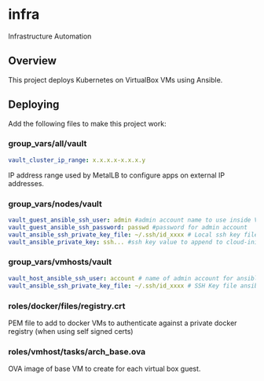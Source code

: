 # infra

Infrastructure Automation

## Overview
This project deploys Kubernetes on VirtualBox VMs using Ansible.

## Deploying
Add the following files to make this project work:

### group_vars/all/vault  

```yaml
vault_cluster_ip_range: x.x.x.x-x.x.x.y
```
IP address range used by MetalLB to configure apps on external IP addresses.

### group_vars/nodes/vault  

```yaml
vault_guest_ansible_ssh_user: admin #admin account name to use inside VMs in the cluster
vault_guest_ansible_ssh_password: passwd #password for admin account
vault_ansible_ssh_private_key_file: ~/.ssh/id_xxxx # Local ssh key file for ansible to use to auth to key below
vault_ansible_private_key: ssh... #ssh key value to append to cloud-init file
```

### group_vars/vmhosts/vault  

```yaml
vault_host_ansible_ssh_user: account # name of admin account for ansible to use to log in to VirtualBox server
vault_ansible_ssh_private_key_file: ~/.ssh/id_xxxx # SSH Key file ansible should use to log in to virtualbox server
```

### roles/docker/files/registry.crt  
PEM file to add to docker VMs to authenticate against a private docker registry (when using self signed certs)

### roles/vmhost/tasks/arch_base.ova  
OVA image of base VM to create for each virtual box guest.